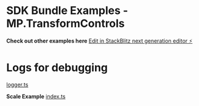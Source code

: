 # SDK Bundle Examples - MP.TransformControls

**Check out other examples here**
[Edit in StackBlitz next generation editor ⚡️](https://stackblitz.com/~/github.com/hyk-matterport/sdk-bundle-examples)

# Logs for debugging
[logger.ts](utils/logger.ts)

**Scale Example**
[index.ts](src/index.ts)